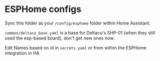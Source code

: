 # ESPHome configs
Sync this folder as your `/config/esphome` folder within Home Assistant.

`common/deltaco_base.yaml` is a base for Deltaco's SHP-01 (when they still used the esp-based board), don't get new ones now.

Edit Names based on id in `secrets.yaml` or from within the ESPHome integration in HA

